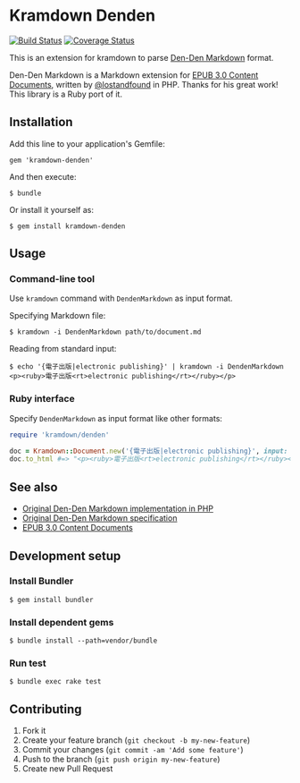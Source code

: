 Kramdown Denden
===============
[![Build Status](https://travis-ci.org/KitaitiMakoto/kramdown-denden.png?branch=master)](https://travis-ci.org/KitaitiMakoto/kramdown-denden)
[![Coverage Status](https://coveralls.io/repos/KitaitiMakoto/kramdown-denden/badge.png?branch=master)](https://coveralls.io/r/KitaitiMakoto/kramdown-denden?branch=master)

This is an extension for kramdown to parse [Den-Den Markdown][dendenmarkdown] format.

Den-Den Markdown is a Markdown extension for [EPUB 3.0 Content Documents][epub30-contentdocs], written by [@lostandfound][lostandfound] in PHP. Thanks for his great work! This library is a Ruby port of it.

Installation
------------

Add this line to your application's Gemfile:

    gem 'kramdown-denden'

And then execute:

    $ bundle

Or install it yourself as:

    $ gem install kramdown-denden

Usage
-----

### Command-line tool

Use `kramdown` command with `DendenMarkdown` as input format.

Specifying Markdown file:

    $ kramdown -i DendenMarkdown path/to/document.md

Reading from standard input:

    $ echo '{電子出版|electronic publishing}' | kramdown -i DendenMarkdown
    <p><ruby>電子出版<rt>electronic publishing</rt></ruby></p>

### Ruby interface

Specify `DendenMarkdown` as input format like other formats:

```ruby
require 'kramdown/denden'

doc = Kramdown::Document.new('{電子出版|electronic publishing}', input: 'DendenMarkdown')
doc.to_html #=> "<p><ruby>電子出版<rt>electronic publishing</rt></ruby></p>\n"
```

See also
--------

* [Original Den-Den Markdown implementation in PHP][dendenmarkdown]
* [Original Den-Den Markdown specification][dendenmarkdown-spec]
* [EPUB 3.0 Content Documents][epub30-contentdocs]

Development setup
-----------------

### Install Bundler

    $ gem install bundler

### Install dependent gems

    $ bundle install --path=vendor/bundle

### Run test

    $ bundle exec rake test

Contributing
------------

1. Fork it
2. Create your feature branch (`git checkout -b my-new-feature`)
3. Commit your changes (`git commit -am 'Add some feature'`)
4. Push to the branch (`git push origin my-new-feature`)
5. Create new Pull Request

[dendenmarkdown]: https://github.com/denshoch/DenDenMarkdown
[epub30-contentdocs]: http://www.idpf.org/epub/30/spec/epub30-contentdocs.html
[lostandfound]: https://github.com/lostandfound
[dendenmarkdown-spec]: http://conv.denshochan.com/markdown
